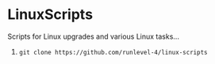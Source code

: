 # LinuxScripts
Scripts for Linux upgrades and various Linux tasks...

1. `git clone https://github.com/runlevel-4/linux-scripts`
